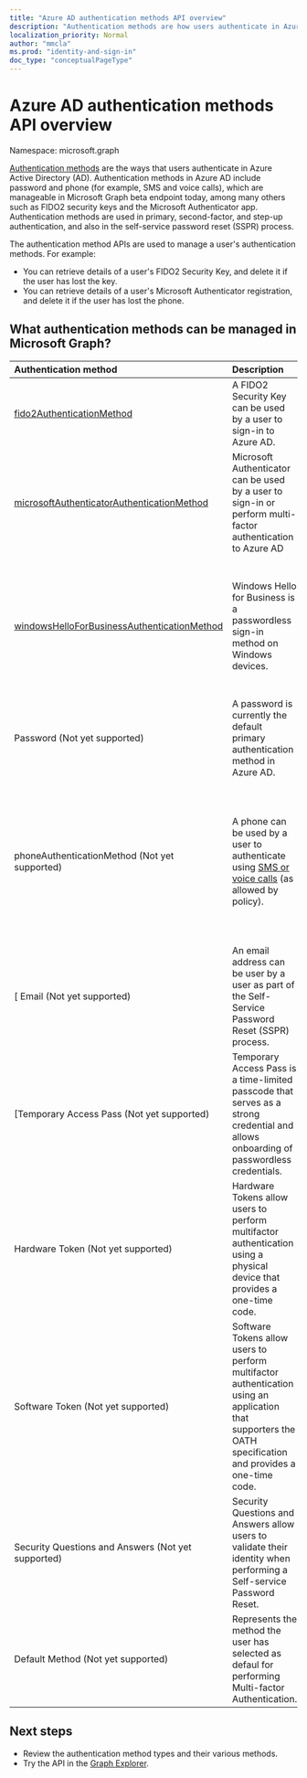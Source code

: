```yaml
---
title: "Azure AD authentication methods API overview"
description: "Authentication methods are how users authenticate in Azure AD."
localization_priority: Normal
author: "mmcla"
ms.prod: "identity-and-sign-in"
doc_type: "conceptualPageType"
---
```


# Azure AD authentication methods API overview

Namespace: microsoft.graph

[Authentication methods](/azure/active-directory/authentication/concept-authentication-methods) are the ways that users authenticate in Azure Active Directory (AD). Authentication methods in Azure AD include password and phone (for example, SMS and voice calls), which are manageable in Microsoft Graph beta endpoint today, among many others such as FIDO2 security keys and the Microsoft Authenticator app. Authentication methods are used in primary, second-factor, and step-up authentication, and also in the self-service password reset (SSPR) process.

The authentication method APIs are used to manage a user's authentication methods. For example:

* You can retrieve details of a user's FIDO2 Security Key, and delete it if the user has lost the key.
* You can retrieve details of a user's Microsoft Authenticator registration, and delete it if the user has lost the phone.

## What authentication methods can be managed in Microsoft Graph?

|Authentication method       | Description |Examples     |
|:---------------------------|:------------|:------------|
|[fido2AuthenticationMethod](fido2authenticationmethod.md)|A FIDO2 Security Key can be used by a user to sign-in to Azure AD.|Delete a lost FIDO2 Security Key.|
|[microsoftAuthenticatorAuthenticationMethod](microsoftauthenticatorauthenticationmethod.md)|Microsoft Authenticator can be used by a user to sign-in or perform multi-factor authentication to Azure AD|Delete a Microsoft Authenticator authentication method.|
|[windowsHelloForBusinessAuthenticationMethod](windowsHelloForBusinessAuthenticationMethod.md)|Windows Hello for Business is a passwordless sign-in method on Windows devices.|See devices where a user has enabled Windows Hello for Business sign-in. Delete a Windows Hello for Business credential.|
|Password (Not yet supported) | A password is currently the default primary authentication method in Azure AD.|Reset a user's password|
|phoneAuthenticationMethod (Not yet supported) |A phone can be used by a user to authenticate using [SMS or voice calls](/azure/active-directory/authentication/concept-authentication-methods#phone-options) (as allowed by policy).|See a user's authentication phone numbers. Add, update, or remove a phone number to a user. Enable or disable a primary mobile phone for SMS sign-in.|
|[ Email (Not yet supported) |An email address can be user by a user as part of the Self-Service Password Reset (SSPR) process.|See a user's authentication email address. Add, update, or remove an email address to a user.|
|[Temporary Access Pass (Not yet supported) |Temporary Access Pass is a time-limited passcode that serves as a strong credential and allows onboarding of passwordless credentials. | Set a new Temporary Access Pass on a user.|
|Hardware Token (Not yet supported) | Hardware Tokens allow users to perform multifactor authentication using a physical device that provides a one-time code. | Get a Hardware Token assigned to a user.|
|Software Token (Not yet supported) | Software Tokens allow users to perform multifactor authentication using an application that supporters the OATH specification and provides a one-time code. | Get and delete a Software Token assigned to a user.|
|Security Questions and Answers (Not yet supported) | Security Questions and Answers allow users to validate their identity when performing a Self-service Password Reset. |Delete a Security Qustion a user registered.|
|Default Method (Not yet supported) | Represents the method the user has selected as defaul for performing Multi-factor Authentication.| Change a user's default MFA method|
## Next steps

* Review the authentication method types and their various methods.
* Try the API in the [Graph Explorer](https://developer.microsoft.com/graph/graph-explorer).